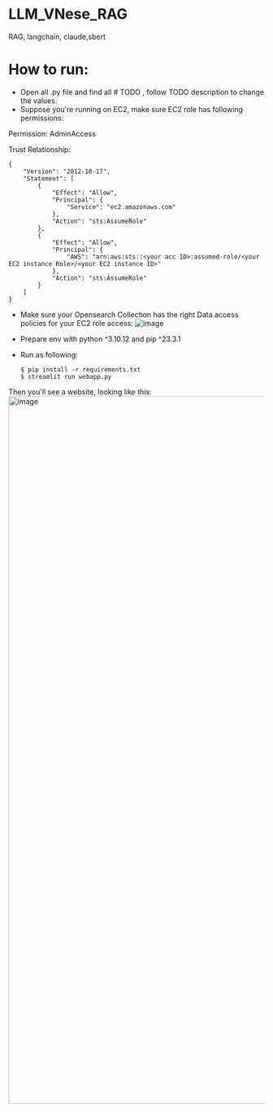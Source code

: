 # LLM_VNese_RAG
RAG, langchain, claude,sbert

# How to run:
- Open all .py file and find all # TODO , follow TODO description to change the values.
- Suppose you're running on EC2, make sure EC2 role has following permissions:

Permission: AdminAccess

Trust Relationship:
```
{
    "Version": "2012-10-17",
    "Statement": [
        {
            "Effect": "Allow",
            "Principal": {
                "Service": "ec2.amazonaws.com"
            },
            "Action": "sts:AssumeRole"
        },
        {
            "Effect": "Allow",
            "Principal": {
                "AWS": "arn:aws:sts::<your acc ID>:assumed-role/<your EC2 instance Role>/<your EC2 instance ID>"
            },
            "Action": "sts:AssumeRole"
        }
    ]
}
```
- Make sure your Opensearch Collection has the right Data access policies for your EC2 role access:
![image](https://github.com/ConstantSun/LLM_VNese_RAG/assets/26327367/67eabf7b-e910-4688-a3d3-741764f9d675)

- Prepare env with python ^3.10.12 and pip ^23.3.1
- Run as following:
  ```
  $ pip install -r requirements.txt
  $ streamlit run webapp.py 
  ```
Then you'll see a website, looking like this: 
<img width="1393" alt="image" src="https://github.com/ConstantSun/LLM_VNese_RAG/assets/26327367/30140910-9d42-4198-b176-19535e79ae6d">

  
